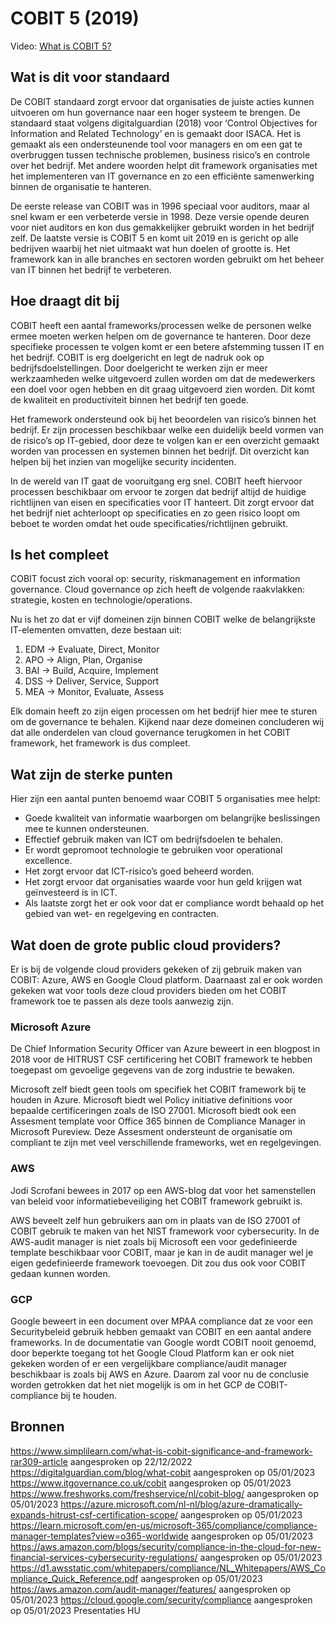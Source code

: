 # COBIT 5 (2019)
Video: [What is COBIT 5?](https://www.youtube.com/watch?v=Y8kqh9q3Jwg)

## Wat is dit voor standaard
De COBIT standaard zorgt ervoor dat organisaties de juiste acties kunnen uitvoeren om hun governance naar een hoger systeem te brengen. De standaard staat volgens digitalguardian (2018) voor ‘Control Objectives for Information and Related Technology’ en is gemaakt door ISACA. Het is gemaakt als een ondersteunende tool voor managers en om een gat te overbruggen tussen technische problemen, business risico’s en controle over het bedrijf. Met andere woorden helpt dit framework organisaties met het implementeren van IT governance en zo een efficiënte samenwerking binnen de organisatie te hanteren.

De eerste release van COBIT was in 1996 speciaal voor auditors, maar al snel kwam er een verbeterde versie in 1998. Deze versie opende deuren voor niet auditors en kon dus gemakkelijker gebruikt worden in het bedrijf zelf. De laatste versie is COBIT 5 en komt uit 2019 en is gericht op alle bedrijven waarbij het niet uitmaakt wat hun doelen of grootte is. Het framework kan in alle branches en sectoren worden gebruikt om het beheer van IT binnen het bedrijf te verbeteren.

## Hoe draagt dit bij
COBIT heeft een aantal frameworks/processen welke de personen welke ermee moeten werken helpen om de governance te hanteren. Door deze specifieke processen te volgen komt er een betere afstemming tussen IT en het bedrijf. COBIT is erg doelgericht en legt de nadruk ook op bedrijfsdoelstellingen. Door doelgericht te werken zijn er meer werkzaamheden welke uitgevoerd zullen worden om dat de medewerkers een doel voor ogen hebben en dit graag uitgevoerd zien worden. Dit komt de kwaliteit en productiviteit binnen het bedrijf ten goede.

Het framework ondersteund ook bij het beoordelen van risico’s binnen het bedrijf. Er zijn processen beschikbaar welke een duidelijk beeld vormen van de risico’s op IT-gebied, door deze te volgen kan er een overzicht gemaakt worden van processen en systemen binnen het bedrijf. Dit overzicht kan helpen bij het inzien van mogelijke security incidenten.

In de wereld van IT gaat de vooruitgang erg snel. COBIT heeft hiervoor processen beschikbaar om ervoor te zorgen dat bedrijf altijd de huidige richtlijnen van eisen en specificaties voor IT hanteert. Dit zorgt ervoor dat het bedrijf niet achterloopt op specificaties en zo geen risico loopt om beboet te worden omdat het oude specificaties/richtlijnen gebruikt.

## Is het compleet
COBIT focust zich vooral op: security, riskmanagement en information governance. Cloud governance op zich heeft de volgende raakvlakken: strategie, kosten en technologie/operations.

Nu is het zo dat er vijf domeinen zijn binnen COBIT welke de belangrijkste IT-elementen omvatten, deze bestaan uit:
1.  EDM -> Evaluate, Direct, Monitor
2.  APO -> Align, Plan, Organise
3.  BAI -> Build, Acquire, Implement
4.  DSS -> Deliver, Service, Support
5.  MEA -> Monitor, Evaluate, Assess

Elk domain heeft zo zijn eigen processen om het bedrijf hier mee te sturen om de governance te behalen. Kijkend naar deze domeinen concluderen wij dat alle onderdelen van cloud governance terugkomen in het COBIT framework, het framework is dus compleet.

## Wat zijn de sterke punten
Hier zijn een aantal punten benoemd waar COBIT 5 organisaties mee helpt:
-   Goede kwaliteit van informatie waarborgen om belangrijke beslissingen mee te kunnen ondersteunen.
-   Effectief gebruik maken van ICT om bedrijfsdoelen te behalen.
-   Er wordt gepromoot technologie te gebruiken voor operational excellence.
-   Het zorgt ervoor dat ICT-risico’s goed beheerd worden.
-   Het zorgt ervoor dat organisaties waarde voor hun geld krijgen wat geïnvesteerd is in ICT.
-   Als laatste zorgt het er ook voor dat er compliance wordt behaald op het gebied van wet- en regelgeving en contracten.

## Wat doen de grote public cloud providers?
Er is bij de volgende cloud providers gekeken of zij gebruik maken van COBIT: Azure, AWS en Google Cloud platform. Daarnaast zal er ook worden gekeken wat voor tools deze cloud providers bieden om het COBIT framework toe te passen als deze tools aanwezig zijn.

### Microsoft Azure
De Chief Information Security Officer van Azure beweert in een blogpost in 2018 voor de HITRUST CSF certificering het COBIT framework te hebben toegepast om gevoelige gegevens van de zorg industrie te bewaken.

Microsoft zelf biedt geen tools om specifiek het COBIT framework bij te houden in Azure. Microsoft biedt wel Policy initiative definitions voor bepaalde certificeringen zoals de ISO 27001. Microsoft biedt ook een Assesment template voor Office 365 binnen de Compliance Manager in Microsoft Pureview. Deze Assesment ondersteunt de organisatie om compliant te zijn met veel verschillende frameworks, wet en regelgevingen.
### AWS
Jodi Scrofani bewees in 2017 op een AWS-blog dat voor het samenstellen van beleid voor informatiebeveiliging het COBIT framework gebruikt is.

AWS beveelt zelf hun gebruikers aan om in plaats van de ISO 27001 of COBIT gebruik te maken van het NIST framework voor cybersecurity. In de AWS-audit manager is niet zoals bij Microsoft een voor gedefinieerde template beschikbaar voor COBIT, maar je kan in de audit manager wel je eigen gedefinieerde framework toevoegen. Dit zou dus ook voor COBIT gedaan kunnen worden.

### GCP
Google beweert in een document over MPAA compliance dat ze voor een Securitybeleid gebruik hebben gemaakt van COBIT en een aantal andere frameworks. In de documentatie van Google wordt COBIT nooit genoemd, door beperkte toegang tot het Google Cloud Platform kan er ook niet gekeken worden of er een vergelijkbare compliance/audit manager beschikbaar is zoals bij AWS en Azure. Daarom zal voor nu de conclusie worden getrokken dat het niet mogelijk is om in het GCP de COBIT-compliance bij te houden.

## Bronnen
https://www.simplilearn.com/what-is-cobit-significance-and-framework-rar309-article aangesproken op 22/12/2022
https://digitalguardian.com/blog/what-cobit aangesproken op 05/01/2023
https://www.itgovernance.co.uk/cobit aangesproken op 05/01/2023
https://www.freshworks.com/freshservice/nl/cobit-blog/ aangesproken op 05/01/2023
https://azure.microsoft.com/nl-nl/blog/azure-dramatically-expands-hitrust-csf-certification-scope/ aangesproken op 05/01/2023
https://learn.microsoft.com/en-us/microsoft-365/compliance/compliance-manager-templates?view=o365-worldwide aangesproken op 05/01/2023
https://aws.amazon.com/blogs/security/compliance-in-the-cloud-for-new-financial-services-cybersecurity-regulations/ aangesproken op 05/01/2023
https://d1.awsstatic.com/whitepapers/compliance/NL_Whitepapers/AWS_Compliance_Quick_Reference.pdf aangesproken op 05/01/2023
https://aws.amazon.com/audit-manager/features/ aangesproken op 05/01/2023
https://cloud.google.com/security/compliance aangesproken op 05/01/2023
Presentaties HU
